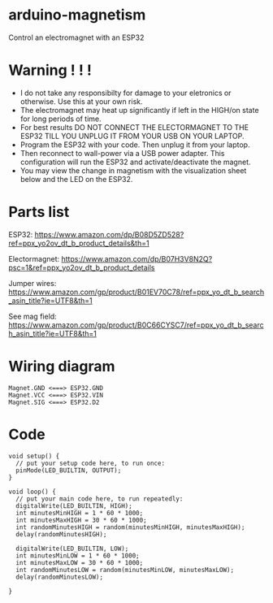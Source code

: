 # arduino-magnetism
Control an electromagnet with an ESP32

# Warning ! ! !

- I do not take any responsibilty for damage to your eletronics or otherwise. Use this at your own risk.
- The electromagnet may heat up significantly if left in the HIGH/on state for long periods of time.
- For best results DO NOT CONNECT THE ELECTORMAGNET TO THE ESP32 TILL YOU UNPLUG IT FROM YOUR USB ON YOUR LAPTOP.
- Program the ESP32 with your code. Then unplug it from your laptop.
- Then reconnect to wall-power via a USB power adapter. This configuration will run the ESP32 and activate/deactivate the magnet.
- You may view the change in magnetism with the visualization sheet below and the LED on the ESP32.

# Parts list

ESP32:          https://www.amazon.com/dp/B08D5ZD528?ref=ppx_yo2ov_dt_b_product_details&th=1

Electormagnet:  https://www.amazon.com/dp/B07H3V8N2Q?psc=1&ref=ppx_yo2ov_dt_b_product_details

Jumper wires:   https://www.amazon.com/gp/product/B01EV70C78/ref=ppx_yo_dt_b_search_asin_title?ie=UTF8&th=1 

See mag field:  https://www.amazon.com/gp/product/B0C66CYSC7/ref=ppx_yo_dt_b_search_asin_title?ie=UTF8&th=1

# Wiring diagram

```
Magnet.GND <===> ESP32.GND
Magnet.VCC <===> ESP32.VIN
Magnet.SIG <===> ESP32.D2
```

# Code

```
void setup() {
  // put your setup code here, to run once:
  pinMode(LED_BUILTIN, OUTPUT);
}

void loop() {
  // put your main code here, to run repeatedly:
  digitalWrite(LED_BUILTIN, HIGH);
  int minutesMinHIGH = 1 * 60 * 1000;
  int minutesMaxHIGH = 30 * 60 * 1000;
  int randomMinutesHIGH = random(minutesMinHIGH, minutesMaxHIGH);
  delay(randomMinutesHIGH);
  
  digitalWrite(LED_BUILTIN, LOW);
  int minutesMinLOW = 1 * 60 * 1000;
  int minutesMaxLOW = 30 * 60 * 1000;
  int randomMinutesLOW = random(minutesMinLOW, minutesMaxLOW);
  delay(randomMinutesLOW);

}
```